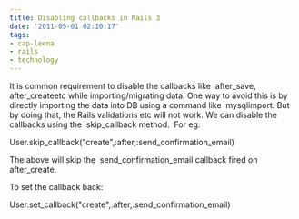 ```yaml
---
title: Disabling callbacks in Rails 3
date: '2011-05-01 02:10:17'
tags:
- cap-leena
- rails
- technology
---
```


It is common requirement to disable the callbacks like 
after_save, 
after_createetc while importing/migrating data. One way to avoid this is by directly importing the data into DB using a command like 
mysqlimport. But by doing that, the Rails validations etc will not work. We can disable the callbacks using the 
skip_callback method.  For eg:


User.skip_callback("create",:after,:send_confirmation_email)

The above will skip the 
send_confirmation_email callback fired on after_create.

To set the callback back:


User.set_callback("create",:after,:send_confirmation_email)
